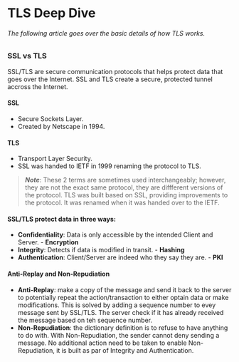 # **TLS Deep Dive**

###### The following article goes over the basic details of how TLS works.

### **SSL vs TLS**

SSL/TLS are secure communication protocols that helps protect data that goes over the Internet. SSL and TLS create a secure, protected tunnel accross the Internet.

#### **SSL**

- Secure Sockets Layer.  
- Created by Netscape in 1994.

#### **TLS**

- Transport Layer Security.  
- SSL was handed to IETF in 1999 renaming the protocol to TLS.  

> **_Note_**: These 2 terms are sometimes used interchangeably; however, they are not the exact same protocol, they are diffferent versions of the protocol. TLS was built based on SSL, providing improvements to the protocol. It was renamed when it was handed over to the IETF.

#### SSL/TLS protect data in three ways:

- **Confidentiality**: Data is only accessible by the intended Client and Server. - **Encryption**
- **Integrity**: Detects if data is modified in transit. - **Hashing**
- **Authentication**: Client/Server are indeed who they say they are. - **PKI**

#### Anti-Replay and Non-Repudiation

- **Anti-Replay**: make a copy of the message and send it back to the server to potentially repeat the action/transaction to either optain data or make modifications. This is solved by adding a sequence number to evey message sent by SSL/TLS. The server check if it has already received the message based on teh sequence number.
- **Non-Repudiation**: the dictionary definition is to refuse to have anything to do with. With Non-Repudiation, the sender cannot deny sending a message. No additional action need to be taken to enable Non-Repudiation, it is built as par of Integrity and Authentication.

